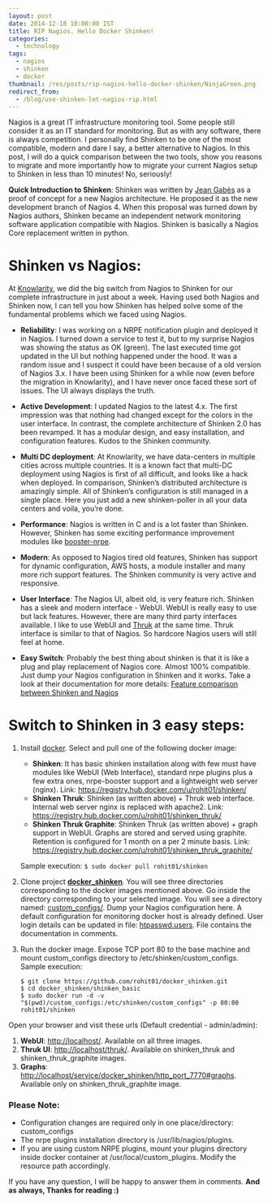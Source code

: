 ```yaml
---
layout: post
date: 2014-12-18 18:00:00 IST
title: RIP Nagios. Hello Docker Shinken!
categories:
  - technology
tags:
  - nagios
  - shinken
  - docker
thumbnail: /res/posts/rip-nagios-hello-docker-shinken/NinjaGreen.png
redirect_from:
  - /blog/use-shinken-let-nagios-rip.html
---
```


Nagios is a great IT infrastructure monitoring tool. Some people still consider it as an IT standard for monitoring. But as with any software, there is always competition. I personally find Shinken to be one of the most compatible, modern and dare I say, a better alternative to Nagios. In this post, I will do a quick comparison between the two tools, show you reasons to migrate and more importantly how to migrate your current Nagios setup to Shinken in less than 10 minutes! No, seriously!

**Quick Introduction to Shinken**: Shinken was written by [Jean Gabès](https://twitter.com/naparuba) as a proof of concept for a new Nagios architecture. He proposed it as the new development branch of Nagios 4. When this proposal was turned down by Nagios authors, Shinken became an independent network monitoring software application compatible with Nagios. Shinken is basically a Nagios Core replacement written in python.

Shinken vs Nagios:
==================

At [Knowlarity](http://www.knowlarity.com/), we did the big switch from Nagios to Shinken for our complete infrastructure in just about a week. Having used both Nagios and Shinken now, I can tell you how Shinken has helped solve some of the fundamental problems which we faced using Nagios. 

* **Reliability**: I was working on a NRPE notification plugin and deployed it in Nagios. I turned down a service to test it, but to my surprise Nagios was showing the status as OK (green). The last executed time got updated in the UI but nothing happened under the hood. It was a random issue and I suspect it could have been because of a old version of Nagios 3.x. I have been using Shinken for a while now (even before the migration in Knowlarity), and I have never once faced these sort of issues. The UI always displays the truth.

* **Active Development**: I updated Nagios to the latest 4.x. The first impression was that nothing had changed except for the colors in the user interface. In contrast, the complete architecture of Shinken 2.0 has been revamped. It has a modular design, and easy installation, and configuration features. Kudos to the Shinken community.

* **Multi DC deployment**: At Knowlarity, we have data-centers in multiple cities across multiple countries. It is a known fact that multi-DC deployment using Nagios is first of all difficult, and looks like a hack when deployed. In comparison, Shinken’s distributed architecture is amazingly simple. All of Shinken’s configuration is still managed in a single place. Here you just add a new shinken-poller in all your data centers and voila, you’re done.

* **Performance**: Nagios is written in C and is a lot faster than Shinken. However, Shinken has some exciting performance improvement modules like [booster-nrpe](https://github.com/shinken-monitoring/mod-booster-nrpe).

* **Modern**: As opposed to Nagios tired old features, Shinken has support for dynamic configuration, AWS hosts, a module installer and many more rich support features. The Shinken community is very active and responsive.

* **User Interface**: The Nagios UI, albeit old, is very feature rich. Shinken has a sleek and modern interface - WebUI. WebUI is really easy to use but lack features. However, there are many third party interfaces available. I like to use WebUI and [Thruk](http://www.thruk.org/) at the same time. Thruk interface is similar to that of Nagios. So hardcore Nagios users will still feel at home.

* **Easy Switch**: Probably the best thing about shinken is that it is like a plug and play replacement of Nagios core. Almost 100% compatible. Just dump your Nagios configuration in Shinken and it works. Take a look at their documentation for more details: [Feature comparison between Shinken and Nagios](http://shinken.readthedocs.org/en/latest/01_about/whatsnew.html)


Switch to Shinken in 3 easy steps:
=================================

1. Install [docker](https://docs.docker.com/installation/#installation). Select and pull one of the following docker image:

    * **Shinken**: It has basic shinken installation along with few must have modules like WebUI (Web Interface), standard nrpe plugins plus a few extra ones, nrpe-booster support and a lightweight web server (nginx). Link: <https://registry.hub.docker.com/u/rohit01/shinken/>
    * **Shinken Thruk**: Shinken (as written above) + Thruk web interface. Internal web server nginx is replaced with apache2. Link: <https://registry.hub.docker.com/u/rohit01/shinken_thruk/>
    * **Shinken Thruk Graphite**: Shinken Thruk (as written above) + graph support in WebUI. Graphs are stored and served using graphite. Retention is configured for 1 month on a per 2 minute basis. Link: <https://registry.hub.docker.com/u/rohit01/shinken_thruk_graphite/>

    Sample execution: `$ sudo docker pull rohit01/shinken`

2. Clone project **[docker_shinken](https://github.com/rohit01/docker_shinken)**. You will see three directories corresponding to the docker images mentioned above. Go inside the directory corresponding to your selected image. You will see a directory named: [custom_configs/](https://github.com/rohit01/docker_shinken/tree/master/shinken_basic/custom_configs). Dump your Nagios configuration here. A default configuration for monitoring docker host is already defined. User login details can be updated in file: [htpasswd.users](https://github.com/rohit01/docker_shinken/blob/master/shinken_basic/custom_configs/htpasswd.users). File contains the documentation in comments.

3. Run the docker image. Expose TCP port 80 to the base machine and mount custom_configs directory to /etc/shinken/custom_configs. Sample execution:

    ```
    $ git clone https://github.com/rohit01/docker_shinken.git
    $ cd docker_shinken/shinken_basic
    $ sudo docker run -d -v "$(pwd)/custom_configs:/etc/shinken/custom_configs" -p 80:80 rohit01/shinken
    ```

Open your browser and visit these urls (Default credential - admin/admin):

1. **WebUI**: <http://localhost/>. Available on all three images.
2. **Thruk UI**: <http://localhost/thruk/>. Available on shinken_thruk and shinken_thruk_graphite images.
3. **Graphs**: <http://localhost/service/docker_shinken/http_port_7770#graphs>. Available only on shinken_thruk_graphite image.

### Please Note:

* Configuration changes are required only in one place/directory: custom_configs
* The nrpe plugins installation directory is /usr/lib/nagios/plugins.
* If you are using custom NRPE plugins, mount your plugins directory inside docker container at /usr/local/custom_plugins. Modify the resource path accordingly.

If you have any question, I will be happy to answer them in comments. **And as always, Thanks for reading :)**
